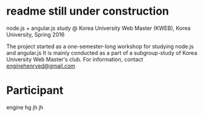 # readme still under construction

node.js + angular.js study @ Korea University Web Master (KWEB), Korea University, Spring 2016 

The project started as a one-semester-long workshop for studying node.js and angular.js
It is mainly conducted as a part of a subgroup-study of Korea University Web Master's club.
For information, contact enginehenryed@gmail.com

# Participant
engine
hg
jh
jh

